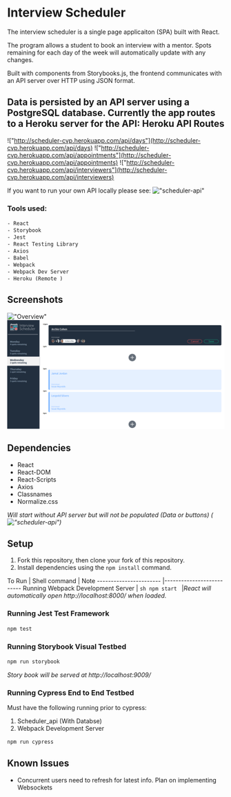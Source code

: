 # Interview Scheduler

The interview scheduler is a single page applicaiton (SPA) built with React.

The program allows a student to book an interview with a mentor.
Spots remaining for each day of the week will automatically update with any changes.

Built with components from Storybooks.js, the frontend communicates with an API server over HTTP using JSON format.

Data is persisted by an API server using a PostgreSQL database.  Currently the app routes to a Heroku server for the API:
Heroku API Routes
------------------------------------------------------------------------------------------------------
!["http://scheduler-cvp.herokuapp.com/api/days"](http://scheduler-cvp.herokuapp.com/api/days)
!["http://scheduler-cvp.herokuapp.com/api/appointments"](http://scheduler-cvp.herokuapp.com/api/appointments)
!["http://scheduler-cvp.herokuapp.com/api/interviewers"](http://scheduler-cvp.herokuapp.com/api/interviewers)

If you want to run your own API locally please see: 
!["scheduler-api"](https://github.com/CharlesP8412/scheduler-api)


### Tools used: 
```
- React
- Storybook
- Jest
- React Testing Library
- Axios
- Babel
- Webpack
- Webpack Dev Server
- Heroku (Remote )
```
## Screenshots
!["Overview"](https://raw.githubusercontent.com/CharlesP8412/scheduler/master/docs/overview.gif)
!["Static Overview"](https://raw.githubusercontent.com/CharlesP8412/scheduler/master/docs/Screenshot%201.png)


## Dependencies
- React
- React-DOM
- React-Scripts
- Axios
- Classnames
- Normalize.css

*Will start without API server but will not be populated (Data or buttons) (!["scheduler-api"](https://github.com/CharlesP8412/scheduler-api))*

## Setup
1. Fork this repository, then clone your fork of this repository.
2. Install dependencies using the `npm install` command.

To Run | Shell command | Note
----------------------- |--------------------------
 Running Webpack Development Server | ```sh npm start ``` |*React will automatically open http://localhost:8000/ when loaded.*
 

### Running Jest Test Framework

```sh
npm test
```

### Running Storybook Visual Testbed

```sh
npm run storybook
```
 *Story book will be served at http://localhost:9009/*
### Running Cypress End to End Testbed
Must have the following running prior to cypress:
1. Scheduler_api (With Databse)
2. Webpack Development Server

```sh
npm run cypress
```

## Known Issues
- Concurrent users need to refresh for latest info.  Plan on implementing Websockets
